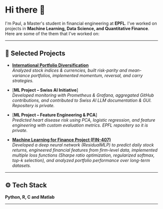 # Hi there 👋  

I'm Paul, a Master's student in financial engineering at **EPFL**. I've worked on projects in **Machine Learning, Data Science, and Quantitative Finance**.  
Here are some of the them that I’ve worked on:  

---

## 📂 Selected Projects  

- [**International Portfolio Diversification**](https://github.com/mulemule02/investments_project)  
  *Analyzed stock indices & currencies, built risk-parity and mean-variance portfolios, implemented momentum, reversal, and carry strategies.*  

- [**ML Project – Swiss AI Initiative**]  
  *Developed monitoring with Prometheus & Grafana, aggregated GitHub contributions, and contributed to Swiss AI LLM documentation & GUI. Repositery is private.*  

- [**ML Project – Feature Engineering & PCA**]  
  *Predicted heart disease risk using PCA, logistic regression, and feature engineering with custom evaluation metrics. EPFL repositery so it is private.*  

- [**Machine Learning for Finance Project (FIN-407)**](https://github.com/mirkorado/ML-Project)  
  *Developed a deep neural network (ResidualMLP) to predict daily stock returns, engineered financial features from firm-level data, implemented multiple loss functions (Sharpe ratio optimization, regularized softmax, top-k selection), and analyzed portfolio performance over long-term datasets.* 

---

## ⚙️ Tech Stack  
**Python, R, C and Matlab**

---
